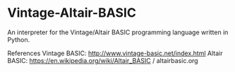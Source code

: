 # Vintage-Altair-BASIC
An interpreter for the Vintage/Altair BASIC programming language written in Python. 

References
Vintage BASIC: http://www.vintage-basic.net/index.html
Altair BASIC: https://en.wikipedia.org/wiki/Altair_BASIC  /  altairbasic.org
